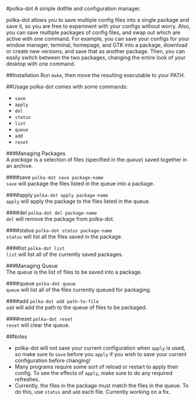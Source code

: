 #polka-dot
A simple dotfile and configuration manager.  
  
polka-dot allows you to save multiple config files into a single package and save it, so you are free to experiment with your configs without worry. Also, you can save multiple packages of config files, and swap out which are active with one command. For example, you can save your configs for your window manager, terminal, homepage, and GTK into a package, download or create new versions, and save that as another package. Then, you can easily switch between the two packages, changing the entire look of your desktop with one command.

##Installation
Run `make`, then move the resulting executable to your PATH.

##Usage
polka-dot comes with some commands:
- `save`  
- `apply`  
- `del`  
- `status`  
- `list`  
- `queue`
- `add`
- `reset`  
  
###Managing Packages  
A *package* is a selection of files (specified in the *queue*) saved together in an archive.  

####save
`polka-dot save package-name`  
`save` will package the files listed in the queue into a package.

####apply
`polka-dot apply package-name`  
`apply` will apply the package to the files listed in the queue.

####del
`polka-dot del package-name`  
`del` will remove the package from polka-dot.

####status
`polka-dot status package-name`  
`status` will list all the files saved in the package.  

####list
`polka-dot list`  
`list` will list all of the currently saved packages.

###Managing Queue  
The queue is the list of files to be saved into a package.  

####queue
`polka-dot queue`  
`queue` will list all of the files currently queued for packaging.  

####add
`polka-dot add path-to-file`  
`add` will add the path to the queue of files to be packaged.  

####reset
`polka-dot reset`  
`reset` will clear the queue.  

##Notes  
- polka-dot will not save your current configuration when `apply` is used, so make sure to `save` before you `apply` if you wish to save your current configuration before changing!  
- Many programs require some sort of reload or restart to apply their config. To see the effects of `apply`, make sure to do any required refreshes.  
- Currently, the files in the package must match the files in the queue. To do this, use `status` and `add` each file. Currently working on a fix.
 
